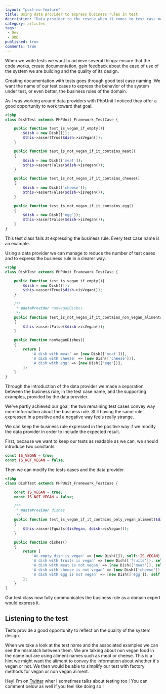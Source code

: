 ```yaml
---
layout: "post-no-feature"
title: Using data provider to express business rules in test
description: "Data provider to the rescue when it comes to test case naming."
category: articles
tags:
 - Dev
 - DDD
published: true
comments: true
---
```


When we write tests we want to achieve several things: ensure that the code works, create documentation, gain feedback about the ease of use of the system we are building and the quality of its design.

Creating documentation with tests goes through good test case naming. We want the name of our test cases to express the behavior of the system under test, or even better, the business rules of the domain.

As I was working around data providers with PhpUnit I noticed they offer a good opportunity to work toward that goal.

```php
<?php
class DishTest extends PHPUnit_Framework_TestCase {

	public function test_is_vegan_if_empty(){
		$dish = new Dish([]);
		$this->assertTrue($dish->isVegan());
	}

	public function test_is_not_vegan_if_it_contains_meat()
	{
		$dish = new Dish(['meat']);
		$this->assertFalse($dish->isVegan());
	}

	public function test_is_not_vegan_if_it_contains_cheese()
	{
		$dish = new Dish(['cheese']);
		$this->assertFalse($dish->isVegan());
	}

	public function test_is_not_vegan_if_it_contains_egg()
	{
		$dish = new Dish(['egg']);
		$this->assertFalse($dish->isVegan());
	}
}
```


This test class fails at expressing the business rule. Every test case name is an example.

Using a data provider we can manage to reduce the number of test cases and to express the business rule in a clearer way.

```php
<?php
class DishTest extends PHPUnit_Framework_TestCase {

	public function test_is_vegan_if_empty(){
		$dish = new Dish([]);
		$this->assertTrue($dish->isVegan());
	}

	/**
	 * @dataProvider nonVeganDishes
	 */
	public function test_is_not_vegan_if_it_contains_non_vegan_aliments($dish)
	{
		$this->assertFalse($dish->isVegan());
	}

	public function nonVeganDishes()
	{
		return [
			'A dish with meat' => [new Dish(['meat'])],
			'A dish with cheese' => [new Dish(['cheese'])],
			'A dish with egg' => [new Dish(['egg'])],
		];
	}
}

```

Through the introduction of the data provider we made a separation between the business rule, in the test case name, and the supporting examples, provided by the data provider.

We've partly achieved our goal, the two remaining test cases convey way more information about the business rule. Still having the same rule expressed in a positive and a negative way feels really strange.

We can keep the business rule expressed in the positive way if we modify the data provider in order to include the expected result.

First, because we want to keep our tests as readable as we can, we should introduce two constants

```php
const IS_VEGAN = true;
const IS_NOT_VEGAN = false;
```

Then we can modify the tests cases and the data provider.

```php
<?php
class DishTest extends PHPUnit_Framework_TestCase {

	const IS_VEGAN = true;
	const IS_NOT_VEGAN = false;

	/**
	 * @dataProvider dishes
	 */
	public function test_is_vegan_if_it_contains_only_vegan_aliment($dish, $isVegan)
	{
		$this->assertEquals($isVegan, $dish->isVegan());
	}

	public function dishes()
	{
		return [
			'An empty dish is vegan' => [new Dish([]), self::IS_VEGAN],
			'A dish with fruits is vegan' => [new Dish(['fruits']), self::IS_VEGAN],
			'A dish with meat is not vegan' => [new Dish(['meat']), self::IS_NOT_VEGAN],
			'A dish with cheese is not vegan' => [new Dish(['cheese']), self::IS_NOT_VEGAN],
			'A dish with egg is not vegan' => [new Dish(['egg']), self::IS_NOT_VEGAN],
		];
	}
}

```

Our test class now fully communicates the business rule as a domain expert would express it.

## Listening to the test
Tests provide a good opportunity to reflect on the quality of the system design.

When we take a look at the test name and the associated examples we can see the mismatch between them. We are talking about non vegan food in the name but are using aliment names such as meat or cheese. This is a hint we might want the aliment to convey the information about whether it's vegan or not. We then would be able to simplify our test with factory methods for vegan or non vegan aliment.

Hey! I'm on [Twitter](https://twitter.com/selrahcd) wher I sometimes talks about testing too ! You can comment below as well if you feel like doing so !
